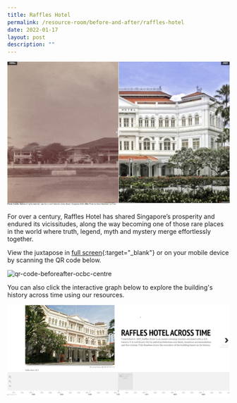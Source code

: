 ```yaml
---
title: Raffles Hotel
permalink: /resource-room/before-and-after/raffles-hotel
date: 2022-01-17
layout: post
description: ""
---
```

[![Alt text for image on Isomer site](/images/before-after-image-raffles-hotel.jpg)](https://go.gov.sg/iyjja0)

For over a century, Raffles Hotel has shared Singapore’s prosperity and endured its vicissitudes, along the way becoming one of those rare places in the world where truth, legend, myth and mystery merge effortlessly together. 

View the juxtapose in [full screen](https://go.gov.sg/iyjja0){:target="_blank"} or on your mobile device by scanning the QR code below.

<img src="/images/qr-code-beforeafter-raffles-hotel.png" alt="qr-code-beforeafter-ocbc-centre" style="width:200px;" />

You can also click the interactive graph below to explore the building's history across time using our resources.

[![Alt text for image on Isomer site](/images/raffles-hotel-sample-timeline.jpg)](https://cdn.knightlab.com/libs/timeline3/latest/embed/index.html?source=1TAiR9JxuuWD3JpALf_VtUt1EWRaWIphEwpwRgjm8uc8&font=Default&lang=en&initial_zoom=2&height=650)